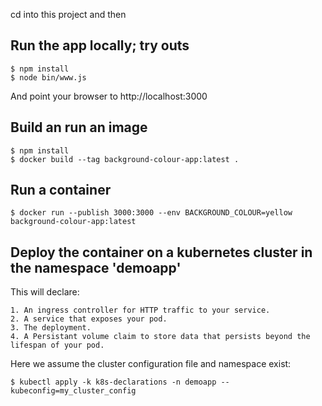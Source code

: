 cd into this project and then

## Run the app locally; try outs

    $ npm install
    $ node bin/www.js

And point your browser to http://localhost:3000
    
## Build an run an image

    $ npm install
    $ docker build --tag background-colour-app:latest .

## Run a container

    $ docker run --publish 3000:3000 --env BACKGROUND_COLOUR=yellow background-colour-app:latest

## Deploy the container on a kubernetes cluster in the namespace 'demoapp'

This will declare:

    1. An ingress controller for HTTP traffic to your service.
    2. A service that exposes your pod.
    3. The deployment.
    4. A Persistant volume claim to store data that persists beyond the lifespan of your pod.

Here we assume the cluster configuration file and namespace exist:

    $ kubectl apply -k k8s-declarations -n demoapp --kubeconfig=my_cluster_config